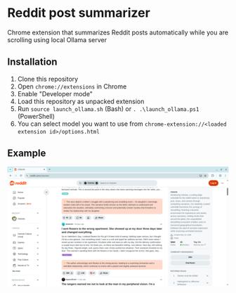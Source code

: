 # Reddit post summarizer
Chrome extension that summarizes Reddit posts automatically while you are scrolling using local Ollama server

## Installation

1. Clone this repository
2. Open `chrome://extensions` in Chrome
3. Enable "Developer mode"
4. Load this repository as unpacked extension
5. Run `source launch_ollama.sh` (Bash) or `. .\launch_ollama.ps1` (PowerShell)
6. You can select model you want to use from `chrome-extension://<loaded extension id>/options.html`

## Example

![](image.png)
